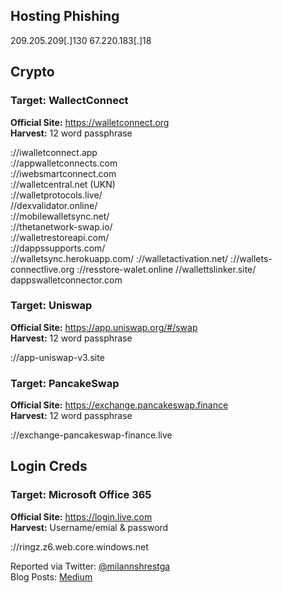 
## Hosting Phishing
209.205.209[.]130
67.220.183[.]18

## Crypto
### **Target:** WallectConnect  
**Official Site:** https://walletconnect.org  
**Harvest:** 12 word passphrase 

://iwalletconnect.app  
://appwalletconnects.com  
://iwebsmartconnect.com  
://walletcentral.net (UKN)  
://walletprotocols.live/  
//dexvalidator.online/  
://mobilewalletsync.net/  
://thetanetwork-swap.io/  
://walletrestoreapi.com/  
://dappssupports.com/  
://walletsync.herokuapp.com/
://walletactivation.net/
://wallets-connectlive.org
://resstore-walet.online
//wallettslinker.site/
dappswalletconnector.com


### **Target:** Uniswap  
**Official Site:** https://app.uniswap.org/#/swap  
**Harvest:** 12 word passphrase 

://app-uniswap-v3.site


### **Target:** PancakeSwap  
**Official Site:** https://exchange.pancakeswap.finance  
**Harvest:** 12 word passphrase 

://exchange-pancakeswap-finance.live

## Login Creds
### **Target:** Microsoft Office 365  
**Official Site:** https://login.live.com  
**Harvest:** Username/emial & password  

://ringz.z6.web.core.windows.net

Reported via Twitter: [@milannshrestga](https://twitter.com/milannshrestga)  
Blog Posts: [Medium](https://milannshrestha.medium.com)

